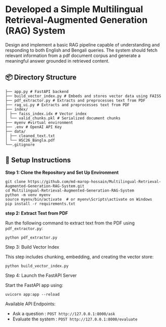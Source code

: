 # Developed a Simple Multilingual Retrieval-Augmented Generation (RAG) System
Design and implement a basic RAG pipeline capable of understanding and responding to both English and Bengali queries. The system should fetch relevant information from a pdf document corpus and generate a meaningful answer grounded in retrieved content.

## 📦 Directory Structure
```
├── app.py # FastAPI backend
├── build_vector_index.py # Embeds and stores vector data using FAISS
├── pdf_extractor.py # Extracts and preprocesses text from PDF
├── rag_ui.py # Extracts and preprocesses text from PDF
├── index/
│ ├── faiss_index.idx # Vector index
│ └── valid_chunks.pkl # Serialized document chunks
├── myenv #virtual environment
├── .env # OpenAI API Key
├── data/
│ ├── cleaned_text.txt 
│ └── HSC26_Bangla.pdf 
└──.gitignore
```

## 🚀 Setup Instructions

**Step 1: Clone the Repository and Set Up Environment**
```
git clone https://github.com/md-marop-hossain/Multilingual-Retrieval-Augmented-Generation-RAG-System.git
cd Multilingual-Retrieval-Augmented-Generation-RAG-System
python -m venv myenv
source myenv/bin/activate  # or myenv\Scripts\activate on Windows
pip install -r requirements.txt
```
**step 2: Extract Text from PDF**

Run the following command to extract text from the PDF using ```pdf_extractor.py```:
   
```python pdf_extractor.py```


Step 3: Build Vector Index

This step includes chunking, embedding, and creating the vector store:

```python build_vector_index.py```

Step 4: Launch the FastAPI Server

Start the FastAPI app using:

```uvicorn app:app --reload```

 Available API Endpoints:
   - Ask a question : ```POST http://127.0.0.1:8000/ask```
   - Evaluate the system : ```POST http://127.0.0.1:8000/evaluate```
   

